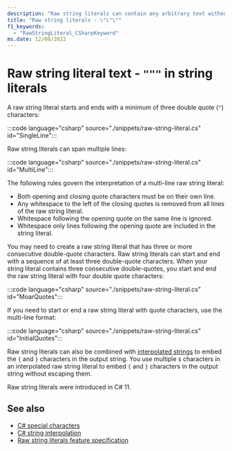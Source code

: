 ```yaml
---
description: "Raw string literals can contain any arbitrary text without the need for special escape sequences. You begin and end a raw string literal with a minimum of three double-quote characters."
title: "Raw string literals - \"\"\""
f1_keywords: 
  - "RawStringLiteral_CSharpKeyword"
ms.date: 12/08/2022
---
```

# Raw string literal text - `"""` in string literals

A raw string literal starts and ends with a minimum of three double quote (`"`) characters:

:::code language="csharp" source="./snippets/raw-string-literal.cs" id="SingleLine":::

Raw string literals can span multiple lines:

:::code language="csharp" source="./snippets/raw-string-literal.cs" id="MultiLine":::

The following rules govern the interpretation of a multi-line raw string literal:

- Both opening and closing quote characters must be on their own line.
- Any whitespace to the left of the closing quotes is removed from all lines of the raw string literal.
- Whitespace following the opening quote on the same line is ignored.
- Whitespace only lines following the opening quote are included in the string literal.

You may need to create a raw string literal that has three or more consecutive double-quote characters. Raw string literals can start and end with a sequence of at least three double-quote characters. When your string literal contains three consecutive double-quotes, you start and end the raw string literal with four double quote characters:

:::code language="csharp" source="./snippets/raw-string-literal.cs" id="MoarQuotes":::

If you need to start or end a raw string literal with quote characters, use the multi-line format:

:::code language="csharp" source="./snippets/raw-string-literal.cs" id="InitialQuotes":::

Raw string literals can also be combined with [interpolated strings](./interpolated.md#interpolated-raw-string-literals) to embed the `{` and `}` characters in the output string. You use multiple `$` characters in an interpolated raw string literal to embed `{` and `}` characters in the output string without escaping them.

Raw string literals were introduced in C# 11.

## See also

- [C# special characters](./index.md)
- [C# string interpolation](./interpolated.md)
- [Raw string literals feature specification](~/_csharplang/proposals/csharp-11.0/raw-string-literal.md)
